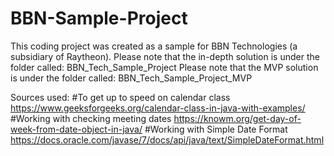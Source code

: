 # BBN-Sample-Project
This coding project was created as a sample for BBN Technologies (a subsidiary of Raytheon).
Please note that the in-depth solution is under the folder called: BBN_Tech_Sample_Project
Please note that the MVP solution is under the folder called: BBN_Tech_Sample_Project_MVP

Sources used: 
#To get up to speed on calendar class
  https://www.geeksforgeeks.org/calendar-class-in-java-with-examples/
#Working with checking meeting dates
  https://knowm.org/get-day-of-week-from-date-object-in-java/
#Working with Simple Date Format
  https://docs.oracle.com/javase/7/docs/api/java/text/SimpleDateFormat.html

